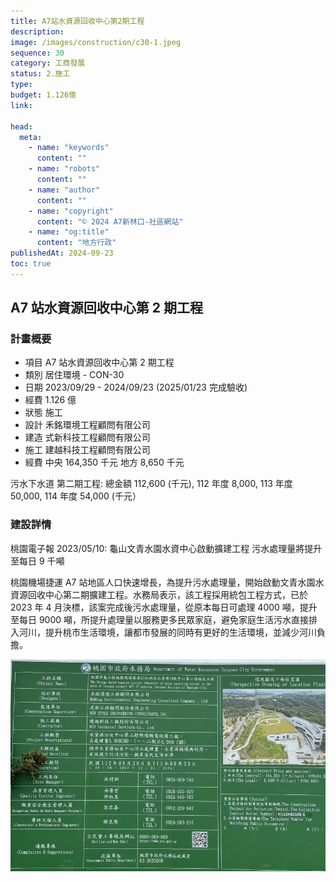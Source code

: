 ```yaml
---
title: A7站水資源回收中心第2期工程
description:
image: /images/construction/c30-1.jpeg
sequence: 30
category: 工商發展
status: 2.施工
type:
budget: 1.126億
link:

head:
  meta:
    - name: "keywords"
      content: ""
    - name: "robots"
      content: ""
    - name: "author"
      content: ""
    - name: "copyright"
      content: "© 2024 A7新林口-社區網站"
    - name: "og:title"
      content: "地方行政"
publishedAt: 2024-09-23
toc: true
---
```


## A7 站水資源回收中心第 2 期工程

### 計畫概要

- 項目 A7 站水資源回收中心第 2 期工程
- 類別 居住環境 - CON-30
- 日期 2023/09/29 - 2024/09/23 (2025/01/23 完成驗收)
- 經費 1.126 億
- 狀態 施工
- 設計 禾銘環境工程顧問有限公司
- 建造 式新科技工程顧問有限公司
- 施工 建越科技工程顧問有限公司
- 經費 中央 164,350 千元 地方 8,650 千元

污水下水道 第二期工程: 總金額 112,600 (千元), 112 年度 8,000, 113 年度 50,000, 114 年度 54,000 (千元）

### 建設詳情

桃園電子報 2023/05/10: 龜山文青水園水資中心啟動擴建工程 污水處理量將提升至每日 9 千噸

桃園機場捷運 A7 站地區人口快速增長，為提升污水處理量，開始啟動文青水園水資源回收中心第二期擴建工程。水務局表示，該工程採用統包工程方式，已於 2023 年 4 月決標，該案完成後污水處理量，從原本每日可處理 4000 噸，提升至每日 9000 噸，所提升處理量以服務更多民眾家庭，避免家庭生活污水直接排入河川，提升桃市生活環境，讓都市發展的同時有更好的生活環境，並減少河川負擔。

![c30-1.jpeg](/images/construction/c30-1.jpeg)
